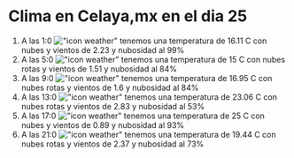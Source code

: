 # Clima en Celaya,mx en el dia 25

1. A las 1:0 !["icon weather"](http://openweathermap.org/img/w/04n.png) tenemos una temperatura de 16.11 C con nubes y  vientos de 2.23 y nubosidad al 99%
1. A las 5:0 !["icon weather"](http://openweathermap.org/img/w/04n.png) tenemos una temperatura de 15 C con nubes rotas y  vientos de 1.51 y nubosidad al 84%
1. A las 9:0 !["icon weather"](http://openweathermap.org/img/w/04d.png) tenemos una temperatura de 16.95 C con nubes rotas y  vientos de 1.6 y nubosidad al 84%
1. A las 13:0 !["icon weather"](http://openweathermap.org/img/w/04d.png) tenemos una temperatura de 23.06 C con nubes rotas y  vientos de 2.83 y nubosidad al 53%
1. A las 17:0 !["icon weather"](http://openweathermap.org/img/w/04d.png) tenemos una temperatura de 25 C con nubes y  vientos de 0.89 y nubosidad al 93%
1. A las 21:0 !["icon weather"](http://openweathermap.org/img/w/04n.png) tenemos una temperatura de 19.44 C con nubes rotas y  vientos de 2.37 y nubosidad al 73%
